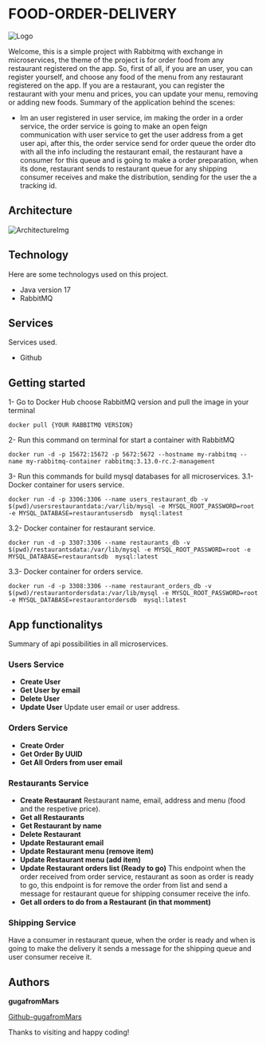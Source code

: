 # FOOD-ORDER-DELIVERY

![Logo](https://github.com/gugafromMARS/sb-rabbitmq-mcs/assets/116969206/0e81fe59-45cf-43b3-bb5d-14f75813b434)


Welcome, this is a simple project with Rabbitmq with exchange in microservices, the theme of the project is for order food from any restaurant registered on the app.
So, first of all, if you are an user, you can register yourself, and choose any food of the menu from any restaurant registered on the app.
If you are a restaurant, you can register the restaurant with your menu and prices, you can update your menu, removing or adding new foods.
Summary of the application behind the scenes: 
- Im an user registered in user service, im making the order in a order service, the order service is going to make an open feign communication with user service to get the user address from a get user api,
  after this, the order service send for order queue the order dto with all the info including the restaurant email, the restaurant have a consumer for this queue and is going to make a order preparation, when its done, restaurant sends to
restaurant queue for any shipping consumer receives and make the distribution, sending for the user the a tracking id. 

## Architecture

![ArchitectureImg](https://github.com/gugafromMARS/FoodProject-Rabbitmq/assets/116969206/827a9a8d-69a0-4ce9-a8a9-9580af205437)

## Technology

Here are some technologys used on this project.

* Java version 17
* RabbitMQ

## Services

Services used.

* Github
  
## Getting started

1- Go to Docker Hub choose RabbitMQ version and pull the image in your terminal
```shell script
docker pull {YOUR RABBITMQ VERSION}
```

2- Run this command on terminal for start a container with RabbitMQ
```shell script
docker run -d -p 15672:15672 -p 5672:5672 --hostname my-rabbitmq --name my-rabbitmq-container rabbitmq:3.13.0-rc.2-management
```

3- Run this commands for build mysql databases for all microservices.
3.1- Docker container for users service. 
```shell script
docker run -d -p 3306:3306 --name users_restaurant_db -v $(pwd)/usersrestaurantdata:/var/lib/mysql -e MYSQL_ROOT_PASSWORD=root -e MYSQL_DATABASE=restaurantusersdb  mysql:latest
```

3.2- Docker container for restaurant service. 
```shell script
docker run -d -p 3307:3306 --name restaurants_db -v $(pwd)/restaurantsdata:/var/lib/mysql -e MYSQL_ROOT_PASSWORD=root -e MYSQL_DATABASE=restaurantsdb  mysql:latest
```

3.3- Docker container for orders service. 
```shell script
docker run -d -p 3308:3306 --name restaurant_orders_db -v $(pwd)/restaurantordersdata:/var/lib/mysql -e MYSQL_ROOT_PASSWORD=root -e MYSQL_DATABASE=restaurantordersdb  mysql:latest
```

## App functionalitys

Summary of api possibilities in all microservices.

### Users Service
* **Create User**
* **Get User by email**
* **Delete User**
* **Update User**
Update user email or user address.

### Orders Service
* **Create Order**
* **Get Order By UUID**
* **Get All Orders from user email**

### Restaurants Service
* **Create Restaurant**
  Restaurant name, email, address and menu (food and the respetive price).
* **Get all Restaurants**
* **Get Restaurant by name**
* **Delete Restaurant**
* **Update Restaurant email**
* **Update Restaurant menu (remove item)**
* **Update Restaurant menu (add item)**
* **Update Restaurant orders list (Ready to go)**
  This endpoint when the order received from order service, restaurant as soon as order is ready to go, this endpoint is for remove the order from list and send a message for restaurant queue for shipping consumer receive the info.
* **Get all orders to do from a Restaurant (in that momment)**

### Shipping Service
Have a consumer in restaurant queue, when the order is ready and when is going to make the delivery it sends a message for the shipping queue and user consumer receive it.

## Authors

**gugafromMars**

[Github-gugafromMars](https://github.com/gugafromMARS)

Thanks to visiting and happy coding!
